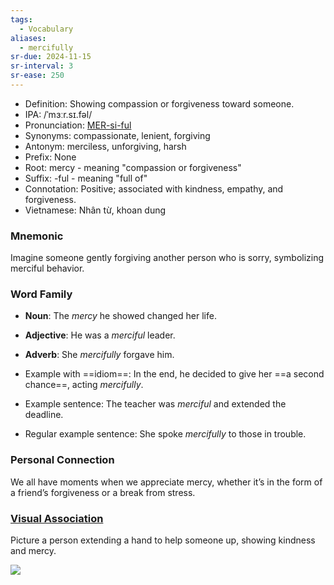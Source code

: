 ```yaml
---
tags:
  - Vocabulary
aliases:
  - mercifully
sr-due: 2024-11-15
sr-interval: 3
sr-ease: 250
---
```


- Definition: Showing compassion or forgiveness toward someone.
- IPA: /ˈmɜːr.sɪ.fəl/
- Pronunciation: [MER-si-ful](https://www.google.com/search?q=how+to+pronounce+merciful)
- Synonyms: compassionate, lenient, forgiving
- Antonym: merciless, unforgiving, harsh
- Prefix: None
- Root: mercy - meaning "compassion or forgiveness"
- Suffix: -ful - meaning "full of"
- Connotation: Positive; associated with kindness, empathy, and forgiveness.
- Vietnamese: Nhân từ, khoan dung

### Mnemonic

Imagine someone gently forgiving another person who is sorry, symbolizing merciful behavior.

### Word Family

- **Noun**: The *mercy* he showed changed her life.
- **Adjective**: He was a *merciful* leader.
- **Adverb**: She *mercifully* forgave him.

- Example with ==idiom==: In the end, he decided to give her ==a second chance==, acting *mercifully*.
- Example sentence: The teacher was *merciful* and extended the deadline.
- Regular example sentence: She spoke *mercifully* to those in trouble.

### Personal Connection

We all have moments when we appreciate mercy, whether it’s in the form of a friend’s forgiveness or a break from stress.

### [Visual Association](https://www.google.com/search?tbm=isch&q=merciful)

Picture a person extending a hand to help someone up, showing kindness and mercy.

![](https://encrypted-tbn0.gstatic.com/images?q=tbn:ANd9GcSsTkq_OH5YK6KJId6ZvMttiJbpYFah-byY4g&s)
